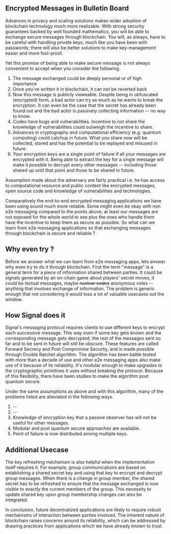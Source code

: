 ## Encrypted Messages in Bulletin Board
Advances in privacy and scaling solutions makes wider adoption of blockchain technology much more realizable. With strong security guarantees backed by well founded mathematics, you will be able to exchange secure messages through blockchain. You will, as always, have to be careful with handling private keys, much like you have been with passwords; there will also be better solutions to make key-management easier and more fool-proof. 

Yet this promise of being able to make secure message is not always convenient to accept when you consider the following.
1. The message exchanged could be deeply personal or of high importance
2. Once you've written it in blockchain, it can not be reverted back
3. Now this message is publicly vieweable. Despite being in obfuscated (encrypted) form, a bad actor can try as much as he wants to break the encryption. It can even be the case that the secret has already been found out and the bad actor is passively collecting information -- no way to know.
4. Codes have bugs and vulnerabilities. Incentive to not share the knowledge of vulnerabilities could outweigh the incentive to share. 
5. Advances in cryptography and computational efficiency (e.g. quantum computing) could catchup in future. What you share now will be collected, stored and has the potential to be replayed and misused in future.
6. Your encryption keys are a single point of failure if all your messages are encrypted with it. Being able to extract the key for a single message will make it possible to decrypt every other messages -- including those shared up until that point and those to be shared in future. 

Assumption made about the adversary are fairly practical i.e. he has access to computational resource and public content like encrypted messages, open source code and knowledge of vulnerabilities and technologies.

Comparatively the end-to-end encrypted messaging applications we have been using sound much more reliable. Some might even be okay with non e2e messaging compared to the points above; at least our messages are not exposed for the whole world to see plus the ones who handle them have the incentive to keep them as secure as possible. So what can we learn from e2e messaging applications so that exchanging messages through blockchain is secure and reliable ?

## Why even try ?
Before we answer what we can learn from e2e messaging apps, lets answer why even try to do it through blockchain. First the term "message" is a general term for a piece of information shared between parties. It could be signals generated by an on-chain game about players' secret moves, it could be textual messages, maybe ~~nuclear codes~~ anonymous votes  -- anything that involves exchange of information. The problem is generic enough that not considering it would toss a lot of valuable usecases out the window.

## How Signal does it
Signal's messaging protocol requires clients to use different keys to encrypt each successive message. This way even if some key gets known and the corresponding message gets decrypted, the rest of the messages sent so far and to be sent in future will still be obscure. These features are called Forward Secrecy and Post Compromise Security, and is made possible through Double Ratchet algorithm. The algorithm has been battle tested with more than a decade of use and other e2e messaging apps also make use of it because of its reliability. It's modular enough to make upgrades to the cryptographic primitives it uses without breaking the protocol. Because of this flexibility, there have been studies to make the algorithm post quantum secure.

Under the same assumptions as above and with this algorithm, many of the problems listed are alleviated in the following ways.
1. --
2. --
3. Knowledge of encryption key that a passive observer has will not be useful for other messages.
4. Modular and post quantum secure approaches are available.
5. Point of failure is now distributed among multiple keys.


## Additional Usecase
The key refreshing mechanism is also helpful when the implementation itself requires it. For example, group communications are based on establishing a shared secret key and using that key to encrypt and decrypt group messages. When there is a change in group member, the shared secret has to be refreshed to ensure that the message exchanged is now visible to exactly the current members of the group. This necessity to update shared key upon group membership changes can also be integrated.

In conclusion, future decentralized applications are likely to require robust mechanisms of interaction between parties involved. The inherent nature of blockchain raises concerns around its reliability, which can be addressed by drawing practices from applications which we have already known to trust.